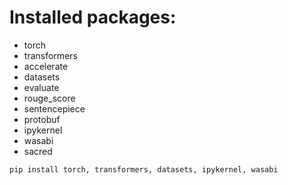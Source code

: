 # Installed packages:

- torch
- transformers
- accelerate
- datasets
- evaluate
- rouge_score
- sentencepiece
- protobuf
- ipykernel
- wasabi
- sacred

```
pip install torch, transformers, datasets, ipykernel, wasabi
```